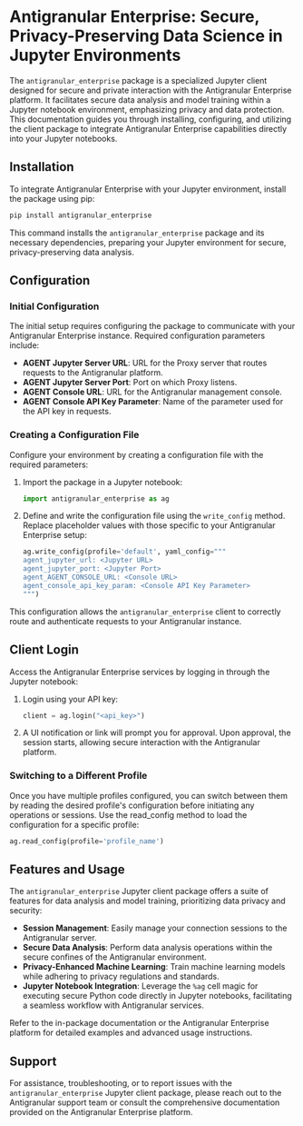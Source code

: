 # Antigranular Enterprise: Secure, Privacy-Preserving Data Science in Jupyter Environments

The `antigranular_enterprise` package is a specialized Jupyter client designed for secure and private interaction with the Antigranular Enterprise platform. It facilitates secure data analysis and model training within a Jupyter notebook environment, emphasizing privacy and data protection. This documentation guides you through installing, configuring, and utilizing the client package to integrate Antigranular Enterprise capabilities directly into your Jupyter notebooks.

## Installation

To integrate Antigranular Enterprise with your Jupyter environment, install the package using pip:

```bash
pip install antigranular_enterprise
```

This command installs the `antigranular_enterprise` package and its necessary dependencies, preparing your Jupyter environment for secure, privacy-preserving data analysis.

## Configuration

### Initial Configuration

The initial setup requires configuring the package to communicate with your Antigranular Enterprise instance. Required configuration parameters include:

- **AGENT Jupyter Server URL**: URL for the Proxy server that routes requests to the Antigranular platform.
- **AGENT Jupyter Server Port**: Port on which Proxy listens.
- **AGENT Console URL**: URL for the Antigranular management console.
- **AGENT Console API Key Parameter**: Name of the parameter used for the API key in requests.

### Creating a Configuration File

Configure your environment by creating a configuration file with the required parameters:

1. Import the package in a Jupyter notebook:

    ```python
    import antigranular_enterprise as ag
    ```

2. Define and write the configuration file using the `write_config` method. Replace placeholder values with those specific to your Antigranular Enterprise setup:

    ```python
    ag.write_config(profile='default', yaml_config="""
    agent_jupyter_url: <Jupyter URL>
    agent_jupyter_port: <Jupyter Port>
    agent_AGENT_CONSOLE_URL: <Console URL>
    agent_console_api_key_param: <Console API Key Parameter>
    """)
    ```

This configuration allows the `antigranular_enterprise` client to correctly route and authenticate requests to your Antigranular instance.

## Client Login

Access the Antigranular Enterprise services by logging in through the Jupyter notebook:

1. Login using your API key:

    ```python
    client = ag.login("<api_key>")
    ```

2. A UI notification or link will prompt you for approval. Upon approval, the session starts, allowing secure interaction with the Antigranular platform.

###  Switching to a Different Profile
Once you have multiple profiles configured, you can switch between them by reading the desired profile's configuration before initiating any operations or sessions. Use the read_config method to load the configuration for a specific profile:

```python
ag.read_config(profile='profile_name')
```

## Features and Usage

The `antigranular_enterprise` Jupyter client package offers a suite of features for data analysis and model training, prioritizing data privacy and security:

- **Session Management**: Easily manage your connection sessions to the Antigranular server.
- **Secure Data Analysis**: Perform data analysis operations within the secure confines of the Antigranular environment.
- **Privacy-Enhanced Machine Learning**: Train machine learning models while adhering to privacy regulations and standards.
- **Jupyter Notebook Integration**: Leverage the `%ag` cell magic for executing secure Python code directly in Jupyter notebooks, facilitating a seamless workflow with Antigranular services.

Refer to the in-package documentation or the Antigranular Enterprise platform for detailed examples and advanced usage instructions.

## Support

For assistance, troubleshooting, or to report issues with the `antigranular_enterprise` Jupyter client package, please reach out to the Antigranular support team or consult the comprehensive documentation provided on the Antigranular Enterprise platform.
